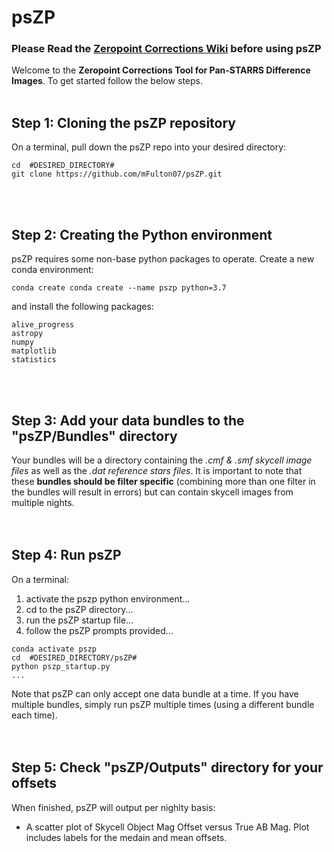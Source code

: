 # psZP
### Please Read the [Zeropoint Corrections Wiki](https://psweb.mp.qub.ac.uk/psat-lv-wiki/index.php/Zeropoint_Corrections_for_Pan-STARRS_difference_images) before using psZP <br />

Welcome to the **Zeropoint Corrections Tool for Pan-STARRS Difference Images**. To get started follow the below steps.<br /><br />

## Step 1: Cloning the psZP repository
On a terminal, pull down the psZP repo into your desired directory:
```
cd  #DESIRED_DIRECTORY#
git clone https://github.com/mFulton07/psZP.git
```
<br /><br />
## Step 2: Creating the Python environment
psZP requires some non-base python packages to operate.
Create a new conda environment:
```
conda create conda create --name pszp python=3.7
```
and install the following packages:
```
alive_progress
astropy
numpy
matplotlib 
statistics
```
<br /><br />
## Step 3: Add your data bundles to the "psZP/Bundles" directory
Your bundles will be a directory containing the _.cmf & .smf skycell image files_ as well as the _.dat reference stars files_. It is important to note that these **bundles should be filter specific** (combining more than one filter in the bundles will result in errors) but can contain skycell images from multiple nights.
<br /><br /><br />
## Step 4: Run psZP
On a terminal:
1. activate the pszp python environment...
2. cd to the psZP directory...
3. run the psZP startup file...
4. follow the psZP prompts provided...
```
conda activate pszp
cd  #DESIRED_DIRECTORY/psZP#
python pszp_startup.py
...
```
Note that psZP can only accept one data bundle at a  time. If you have multiple bundles, simply run psZP multiple times (using a different bundle each time).
<br /><br /><br />
## Step 5: Check "psZP/Outputs" directory for your offsets
When finished, psZP will output per nighlty basis:
* A scatter plot of Skycell Object Mag Offset versus True AB Mag. Plot includes labels for the medain and mean offsets.
